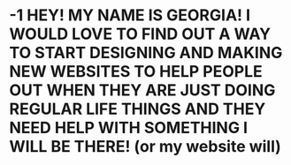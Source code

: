 # -1 HEY! MY NAME IS GEORGIA! I WOULD LOVE TO FIND OUT A WAY TO START DESIGNING AND MAKING NEW WEBSITES TO HELP PEOPLE OUT WHEN THEY ARE JUST DOING REGULAR LIFE THINGS AND THEY NEED HELP WITH SOMETHING I WILL BE THERE! (or my website will)
